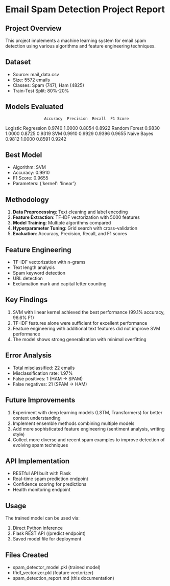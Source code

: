 
# Email Spam Detection Project Report

## Project Overview
This project implements a machine learning system for email spam detection using various algorithms and feature engineering techniques.

## Dataset
- Source: mail_data.csv
- Size: 5572 emails
- Classes: Spam (747), Ham (4825)
- Train-Test Split: 80%-20%

## Models Evaluated
                     Accuracy  Precision  Recall  F1 Score
Logistic Regression    0.9740     1.0000  0.8054    0.8922
Random Forest          0.9830     1.0000  0.8725    0.9319
SVM                    0.9910     0.9929  0.9396    0.9655
Naive Bayes            0.9812     1.0000  0.8591    0.9242

## Best Model
- Algorithm: SVM
- Accuracy: 0.9910
- F1 Score: 0.9655
- Parameters: {'kernel': 'linear'}

## Methodology
1. **Data Preprocessing**: Text cleaning and label encoding
2. **Feature Extraction**: TF-IDF vectorization with 5000 features
3. **Model Training**: Multiple algorithms compared
4. **Hyperparameter Tuning**: Grid search with cross-validation
5. **Evaluation**: Accuracy, Precision, Recall, and F1 scores

## Feature Engineering
- TF-IDF vectorization with n-grams
- Text length analysis
- Spam keyword detection
- URL detection
- Exclamation mark and capital letter counting

## Key Findings
1. SVM with linear kernel achieved the best performance (99.1% accuracy, 96.6% F1)
2. TF-IDF features alone were sufficient for excellent performance
3. Feature engineering with additional text features did not improve SVM performance
4. The model shows strong generalization with minimal overfitting

## Error Analysis
- Total misclassified: 22 emails
- Misclassification rate: 1.97%
- False positives: 1 (HAM → SPAM)
- False negatives: 21 (SPAM → HAM)

## Future Improvements
1. Experiment with deep learning models (LSTM, Transformers) for better context understanding
2. Implement ensemble methods combining multiple models
3. Add more sophisticated feature engineering (sentiment analysis, writing style)
4. Collect more diverse and recent spam examples to improve detection of evolving spam techniques

## API Implementation
- RESTful API built with Flask
- Real-time spam prediction endpoint
- Confidence scoring for predictions
- Health monitoring endpoint

## Usage
The trained model can be used via:
1. Direct Python inference
2. Flask REST API (/predict endpoint)
3. Saved model file for deployment

## Files Created
- spam_detector_model.pkl (trained model)
- tfidf_vectorizer.pkl (feature vectorizer)
- spam_detection_report.md (this documentation)
